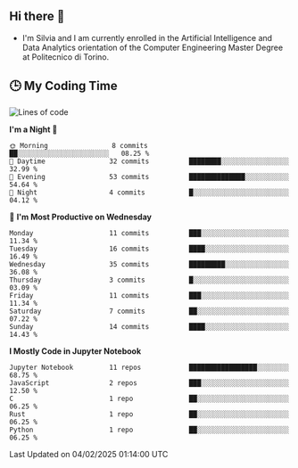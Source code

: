## Hi there 👋

- I'm Silvia and I am currently enrolled in the Artificial Intelligence and Data Analytics orientation of the Computer Engineering Master Degree at Politecnico di Torino.


<!-- <p align="center">
   <img style="height:170px;display:inline-block"  src="http://github-profile-summary-cards.vercel.app/api/cards/profile-details?username=silviapolizzi&theme=github_dark" />
   <img style="height:170px;display:inline-block"  src="http://github-profile-summary-cards.vercel.app/api/cards/most-commit-language?username=silviapolizzi&theme=github_dark&exclude=" /> 
</p> -->


## :clock3: My Coding Time 

<!--START_SECTION:waka-->
![Lines of code](https://img.shields.io/badge/From%20Hello%20World%20I%27ve%20Written-107.7%20thousand%20lines%20of%20code-blue)

**I'm a Night 🦉** 

```text
🌞 Morning                8 commits           ██░░░░░░░░░░░░░░░░░░░░░░░   08.25 % 
🌆 Daytime                32 commits          ████████░░░░░░░░░░░░░░░░░   32.99 % 
🌃 Evening                53 commits          ██████████████░░░░░░░░░░░   54.64 % 
🌙 Night                  4 commits           █░░░░░░░░░░░░░░░░░░░░░░░░   04.12 % 
```
📅 **I'm Most Productive on Wednesday** 

```text
Monday                   11 commits          ███░░░░░░░░░░░░░░░░░░░░░░   11.34 % 
Tuesday                  16 commits          ████░░░░░░░░░░░░░░░░░░░░░   16.49 % 
Wednesday                35 commits          █████████░░░░░░░░░░░░░░░░   36.08 % 
Thursday                 3 commits           █░░░░░░░░░░░░░░░░░░░░░░░░   03.09 % 
Friday                   11 commits          ███░░░░░░░░░░░░░░░░░░░░░░   11.34 % 
Saturday                 7 commits           ██░░░░░░░░░░░░░░░░░░░░░░░   07.22 % 
Sunday                   14 commits          ████░░░░░░░░░░░░░░░░░░░░░   14.43 % 
```


**I Mostly Code in Jupyter Notebook** 

```text
Jupyter Notebook         11 repos            █████████████████░░░░░░░░   68.75 % 
JavaScript               2 repos             ███░░░░░░░░░░░░░░░░░░░░░░   12.50 % 
C                        1 repo              ██░░░░░░░░░░░░░░░░░░░░░░░   06.25 % 
Rust                     1 repo              ██░░░░░░░░░░░░░░░░░░░░░░░   06.25 % 
Python                   1 repo              ██░░░░░░░░░░░░░░░░░░░░░░░   06.25 % 
```




 Last Updated on 04/02/2025 01:14:00 UTC
<!--END_SECTION:waka-->
